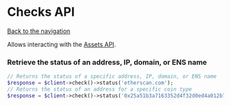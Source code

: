 # Checks API

[Back to the navigation](README.md)

Allows interacting with the [Assets API](https://docs.opensea.io/reference/getting-assets).

### Retrieve the status of an address, IP, domain, or ENS name

```php
// Returns the status of a specific address, IP, domain, or ENS name
$response = $client->check()->status('etherscan.com');
// Returns the status of an address for a specific coin type
$response = $client->check()->status('0x25a51b3a7163352d4f32d0ed4a012b73fc32c08a', ['coin' => 'eth']);
```
